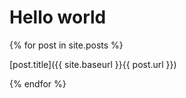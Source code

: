 # Hello world

{% for post in site.posts %}

[post.title]({{ site.baseurl }}{{ post.url }})

{% endfor %}
